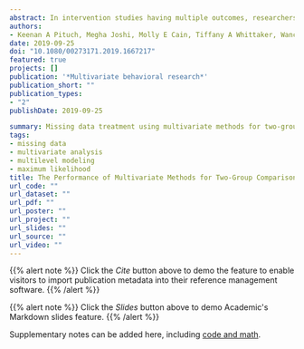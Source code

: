```yaml
---
abstract: In intervention studies having multiple outcomes, researchers often use a series of univari-ate tests (e.g., ANOVAs) to assess group mean differences. Previous research found that thisapproach properly controls Type I error and generally provides greater power compared toMANOVA, especially under realistic effect size and correlation combinations. However, whengroup differences are assessed for a specific outcome, these procedures are strictly univari-ate and do not consider the outcome correlations, which may be problematic with missingoutcome data. Linear mixed or multivariate multilevel models (MVMMs), implemented withmaximum likelihood estimation, present an alternative analysis option where outcome cor-relations are taken into account when specific group mean differences are estimated. In thisstudy, we use simulation methods to compare the performance of separate independentsamplesttests estimated with ordinary least squares and analogousttests from MVMMs toassess two-group mean differences with multiple outcomes under small sample and miss-ingness conditions. Study results indicated that a MVMM implemented with restricted maximum likelihood estimation combined with the Kenward–Roger correction had the best performance. Therefore, for intervention studies with smallNand normally distributed multi-variate outcomes, the Kenward–Roger procedure is recommended over traditional methods and conventional MVMM analyses, particularly with incomplete data.
authors:
- Keenan A Pituch, Megha Joshi, Molly E Cain, Tiffany A Whittaker, Wanchen Chang, Ryoungsun Park, Graham J McDougall
date: 2019-09-25
doi: "10.1080/00273171.2019.1667217"
featured: true
projects: []
publication: '*Multivariate behavioral research*'
publication_short: ""
publication_types:
- "2"
publishDate: 2019-09-25

summary: Missing data treatment using multivariate methods for two-group comparisons and small sample sizes. 
tags:
- missing data
- multivariate analysis
- multilevel modeling
- maximum likelihood
title: The Performance of Multivariate Methods for Two-Group Comparisons with Small Samples and Incomplete Data
url_code: ""
url_dataset: ""
url_pdf: ""
url_poster: ""
url_project: ""
url_slides: ""
url_source: ""
url_video: ""
---
```


{{% alert note %}}
Click the *Cite* button above to demo the feature to enable visitors to import publication metadata into their reference management software.
{{% /alert %}}

{{% alert note %}}
Click the *Slides* button above to demo Academic's Markdown slides feature.
{{% /alert %}}

Supplementary notes can be added here, including [code and math](https://sourcethemes.com/academic/docs/writing-markdown-latex/).

